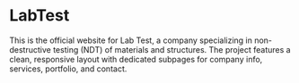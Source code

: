 # LabTest
This is the official website for Lab Test, a company specializing in non-destructive testing (NDT) of materials and structures. The project features a clean, responsive layout with dedicated subpages for company info, services, portfolio, and contact.
